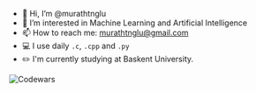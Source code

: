 - 👋 Hi, I’m @murathtnglu
- 👀 I’m interested in Machine Learning and Artificial Intelligence
- 📫 How to reach me: murathtnglu@gmail.com
- 💻 I use daily ```.c```, ```.cpp``` and ```.py```
- ✏️ I'm currently studying at Baskent University.

![Codewars](https://github.r2v.ch/codewars?user=mhatunoglu&stroke=red)


<!---
murathtnglu/murathtnglu is a ✨ special ✨ repository because its `README.md` (this file) appears on your GitHub profile.
You can click the Preview link to take a look at your changes.
--->
